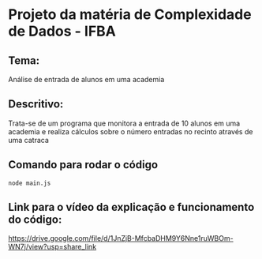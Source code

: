# Projeto da matéria de Complexidade de Dados - IFBA

## Tema:
Análise de entrada de alunos em uma academia

## Descritivo:
Trata-se de um programa que monitora a entrada de 10 alunos em uma academia e realiza cálculos sobre o número entradas no recinto através de uma catraca

## Comando para rodar o código
`node main.js`

## Link para o vídeo da explicação e funcionamento do código:
https://drive.google.com/file/d/1JnZjB-MfcbaDHM9Y6Nne1ruWBOm-WN7j/view?usp=share_link
